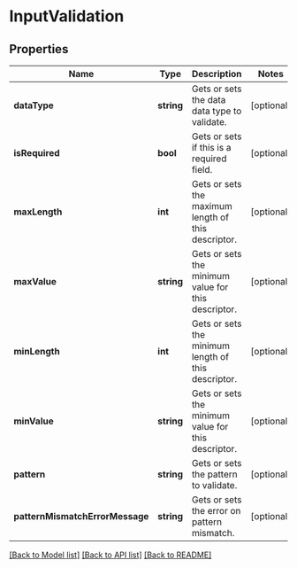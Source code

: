 # InputValidation

## Properties
Name | Type | Description | Notes
------------ | ------------- | ------------- | -------------
**dataType** | **string** | Gets or sets the data data type to validate. | [optional] 
**isRequired** | **bool** | Gets or sets if this is a required field. | [optional] 
**maxLength** | **int** | Gets or sets the maximum length of this descriptor. | [optional] 
**maxValue** | **string** | Gets or sets the minimum value for this descriptor. | [optional] 
**minLength** | **int** | Gets or sets the minimum length of this descriptor. | [optional] 
**minValue** | **string** | Gets or sets the minimum value for this descriptor. | [optional] 
**pattern** | **string** | Gets or sets the pattern to validate. | [optional] 
**patternMismatchErrorMessage** | **string** | Gets or sets the error on pattern mismatch. | [optional] 

[[Back to Model list]](../README.md#documentation-for-models) [[Back to API list]](../README.md#documentation-for-api-endpoints) [[Back to README]](../README.md)


